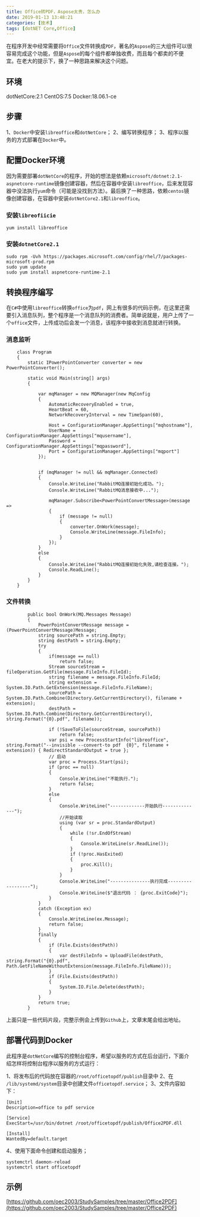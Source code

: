 ```yaml
---
title: Office转PDF，Aspose太贵，怎么办
date: 2019-01-13 13:48:21
categories: [技术]
tags: [dotNET Core,Office]
---
```


在程序开发中经常需要将`Office`文件转换成`PDF`，著名的`Aspose`的三大组件可以很容易完成这个功能，但是`Aspose`的每个组件都单独收费，而且每个都卖的不便宜。在老大的提示下，换了一种思路来解决这个问题。

<!--more-->

## 环境

dotNetCore:2.1
CentOS:7.5
Docker:18.06.1-ce

## 步骤

1、`Docker`中安装`libreoffice`和`dotNetCore`；
2、编写转换程序；
3、程序以服务的方式部署在`Docker`中。

## 配置Docker环境

因为需要部署`dotNetCore`的程序，开始的想法是依赖`microsoft/dotnet:2.1-aspnetcore-runtime`镜像创建容器，然后在容器中安装`libreoffice`，后来发现容器中没法执行`yum`命令（可能是没找到方法）。最后换了一种思路，依赖`centos`镜像创建容器，在容器中安装`dotNetCore2.1`和`libreoffice`。

### 安装`libreofiicie`

```
yum install libreoffice 
```

### 安装`dotnetCore2.1`

```
sudo rpm -Uvh https://packages.microsoft.com/config/rhel/7/packages-microsoft-prod.rpm
sudo yum update
sudo yum install aspnetcore-runtime-2.1
```

## 转换程序编写

在`C#`中使用`libreoffice`转换`office`为`pdf`，网上有很多的代码示例，在这里还需要引入消息队列，整个程序是一个消息队列的消费者。简单说就是，用户上传了一个`office`文件，上传成功后会发一个消息，该程序中接收到消息就进行转换。

### 消息监听

```
    class Program
    {
        static IPowerPointConverter converter = new PowerPointConverter();

        static void Main(string[] args)
        {

            var mqManager = new MQManager(new MqConfig
            {
                AutomaticRecoveryEnabled = true,
                HeartBeat = 60,
                NetworkRecoveryInterval = new TimeSpan(60),

                Host = ConfigurationManager.AppSettings["mqhostname"], 
                UserName = ConfigurationManager.AppSettings["mqusername"],
                Password = ConfigurationManager.AppSettings["mqpassword"],
                Port = ConfigurationManager.AppSettings["mqport"]
            });


            if (mqManager != null && mqManager.Connected)
            {
                Console.WriteLine("RabbitMQ连接初始化成功。");
                Console.WriteLine("RabbitMQ消息接收中...");

                mqManager.Subscribe<PowerPointConvertMessage>(message =>
                {
                    if (message != null)
                    {
                        converter.OnWork(message);
                        Console.WriteLine(message.FileInfo);
                    }
                });
            }
            else
            {
                Console.WriteLine("RabbitMQ连接初始化失败,请检查连接。");
                Console.ReadLine();
            }
        }
    }
```

### 文件转换

```
        public bool OnWork(MQ.Messages Message)
        {
            PowerPointConvertMessage message = (PowerPointConvertMessage)Message;
            string sourcePath = string.Empty;
            string destPath = string.Empty;
            try
            {
                if(message == null)
                    return false;
                Stream sourceStream = fileOperation.GetFile(message.FileInfo.FileId);
                string filename = message.FileInfo.FileId;
                string extension = System.IO.Path.GetExtension(message.FileInfo.FileName);
                sourcePath = System.IO.Path.Combine(Directory.GetCurrentDirectory(), filename + extension);
                destPath = System.IO.Path.Combine(Directory.GetCurrentDirectory(), string.Format("{0}.pdf", filename));

                if (!SaveToFile(sourceStream, sourcePath))
                    return false;
                var psi = new ProcessStartInfo("libreoffice", string.Format("--invisible --convert-to pdf  {0}", filename + extension)) { RedirectStandardOutput = true };
                // 启动
                var proc = Process.Start(psi);
                if (proc == null)
                {
                    Console.WriteLine("不能执行.");
                    return false;
                }
                else
                {
                    Console.WriteLine("-------------开始执行--------------");
                    //开始读取
                    using (var sr = proc.StandardOutput)
                    {
                        while (!sr.EndOfStream)
                        {
                            Console.WriteLine(sr.ReadLine());
                        }
                        if (!proc.HasExited)
                        {
                            proc.Kill();
                        }
                    }
                    Console.WriteLine("---------------执行完成------------------");
                    Console.WriteLine($"退出代码 ： {proc.ExitCode}");
                }
            }
            catch (Exception ex)
            {
                Console.WriteLine(ex.Message);
                return false;
            }
            finally
            {
                if (File.Exists(destPath))
                {
                    var destFileInfo = UploadFile(destPath, string.Format("{0}.pdf", Path.GetFileNameWithoutExtension(message.FileInfo.FileName)));
                }
                if (File.Exists(destPath))
                {
                    System.IO.File.Delete(destPath);
                }
            }
            return true;
        }
```

上面只是一些代码片段，完整示例会上传到`Github`上，文章末尾会给出地址。

## 部署代码到Docker

此程序是`dotNetCore`编写的控制台程序，希望以服务的方式在后台运行，下面介绍怎样将控制台程序以服务的方式运行：

1、将发布后的代码放在容器的`/root/officetopdf/publish`目录中
2、在 `/lib/systemd/system`目录中创建文件`officetopdf.service`；
3、文件内容如下：

```
[Unit]
Description=office to pdf service

[Service]
ExecStart=/usr/bin/dotnet /root/officetopdf/publish/Office2PDF.dll

[Install]
WantedBy=default.target
```

4、使用下面命令创建和启动服务；

```
systemctrl daemon-reload
systemctrl start officetopdf
```

## 示例

[https://github.com/oec2003/StudySamples/tree/master/Office2PDF](https://github.com/oec2003/StudySamples/tree/master/Office2PDF)

